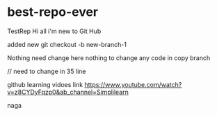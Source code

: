 
# best-repo-ever
TestRep
Hi all i'm new to Git Hub 

added new
git checkout -b new-branch-1

Nothing need change here 
nothing to change any code in copy branch 
<!-- new edit from main branch  -->

// need to change in 35 line   

github learning vidoes link 
https://www.youtube.com/watch?v=z8CYDyFqzp0&ab_channel=Simplilearn 


<value>
naga
</Value>
